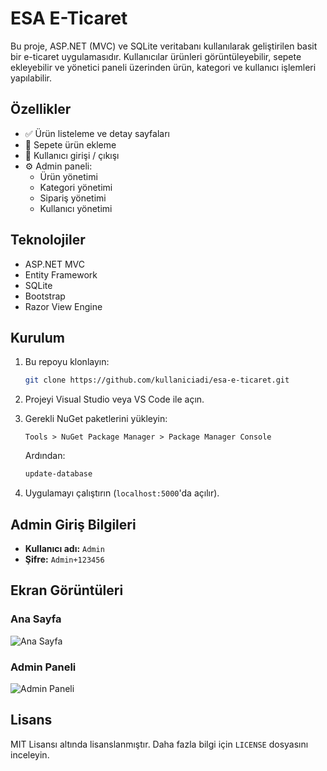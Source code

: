 
# ESA E-Ticaret

Bu proje, ASP.NET (MVC) ve SQLite veritabanı kullanılarak geliştirilen basit bir e-ticaret uygulamasıdır. Kullanıcılar ürünleri görüntüleyebilir, sepete ekleyebilir ve yönetici paneli üzerinden ürün, kategori ve kullanıcı işlemleri yapılabilir.

## Özellikler

- ✅ Ürün listeleme ve detay sayfaları  
- 🛒 Sepete ürün ekleme  
- 🔐 Kullanıcı girişi / çıkışı  
- ⚙️ Admin paneli:  
  - Ürün yönetimi  
  - Kategori yönetimi  
  - Sipariş yönetimi  
  - Kullanıcı yönetimi

## Teknolojiler

- ASP.NET MVC  
- Entity Framework  
- SQLite  
- Bootstrap  
- Razor View Engine

## Kurulum

1. Bu repoyu klonlayın:
   ```bash
   git clone https://github.com/kullaniciadi/esa-e-ticaret.git
   ```

2. Projeyi Visual Studio veya VS Code ile açın.

3. Gerekli NuGet paketlerini yükleyin:
   ```
   Tools > NuGet Package Manager > Package Manager Console
   ```

   Ardından:
   ```bash
   update-database
   ```

4. Uygulamayı çalıştırın (`localhost:5000`'da açılır).

## Admin Giriş Bilgileri

- **Kullanıcı adı:** `Admin`  
- **Şifre:** `Admin+123456`

## Ekran Görüntüleri

### Ana Sayfa
![Ana Sayfa](./screenshots/homepage.png)

### Admin Paneli
![Admin Paneli](./screenshots/adminpanel.png)

## Lisans

MIT Lisansı altında lisanslanmıştır. Daha fazla bilgi için `LICENSE` dosyasını inceleyin.

